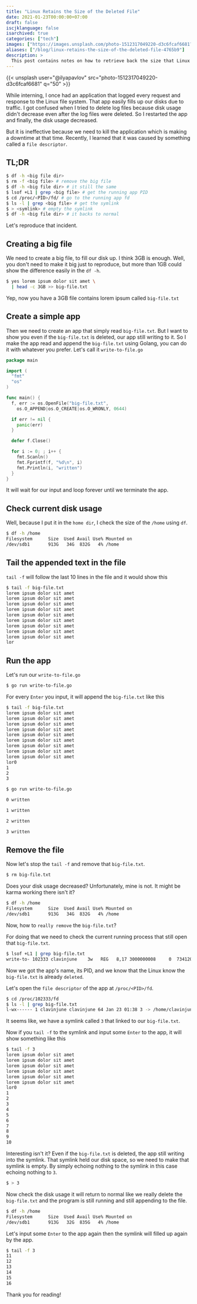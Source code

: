 ```yaml
---
title: "Linux Retains the Size of the Deleted File"
date: 2021-01-23T00:00:00+07:00
draft: false
iscjklanguage: false
isarchived: true
categories: ["tech"]
images: ["https://images.unsplash.com/photo-1512317049220-d3c6fcaf6681?w=1920&q=50"]
aliases: ["/blog/linux-retains-the-size-of-the-deleted-file-4765b9"]
description: >
  This post contains notes on how to retrieve back the size that Linux preserves from a deleted file if the file is being used by the process that we can't kill or restart
---
```


{{< unsplash user="@ilyapavlov" src="photo-1512317049220-d3c6fcaf6681" q="50" >}}

While interning, I once had an application that logged every request and response to the Linux file system. That app easily fills up our disks due to traffic. I got confused when I tried to delete log files because disk usage didn't decrease even after the log files were deleted. So I restarted the app and finally, the disk usage decreased.

But it is ineffective because we need to kill the application which is making a downtime at that time. Recently, I learned that it was caused by something called a `file descriptor`.

## TL;DR

```bash
$ df -h <big file dir> 
$ rm -f <big file> # remove the big file
$ df -h <big file dir> # it still the same
$ lsof +L1 | grep <big file> # get the running app PID
$ cd /proc/<PID>/fd/ # go to the running app fd
$ ls -l | grep <big file> # get the symlink
$ > <symlink> # empty the symlink
$ df -h <big file dir> # it backs to normal
```

Let's reproduce that incident.

## Creating a big file

We need to create a big file, to fill our disk up. I think 3GB is enough. Well, you don't need to make it big just to reproduce, but more than 1GB could show the difference easily in the `df -h`.

```bash
$ yes lorem ipsum dolor sit amet \
  | head -c 3GB >> big-file.txt
```

Yep, now you have a 3GB file contains lorem ipsum called `big-file.txt`

## Create a simple app

Then we need to create an app that simply read `big-file.txt`. But I want to show you even if the `big-file.txt` is deleted, our app still writing to it. So I make the app read and append the `big-file.txt` using Golang, you can do it with whatever you prefer. Let's call it `write-to-file.go`

```go
package main

import (
  "fmt"
  "os"
)

func main() {
  f, err := os.OpenFile("big-file.txt",
    os.O_APPEND|os.O_CREATE|os.O_WRONLY, 0644)

  if err != nil {
    panic(err)
  }

  defer f.Close()

  for i := 0; ; i++ {
    fmt.Scanln()
    fmt.Fprintf(f, "%d\n", i)
    fmt.Println(i, "written")
  }
}

```

It will wait for our input and loop forever until we terminate the app.

## Check current disk usage

Well, because I put it in the `home dir`, I check the size of the `/home` using `df`.

```bash
$ df -h /home
Filesystem      Size  Used Avail Use% Mounted on
/dev/sdb1       913G   34G  832G   4% /home
```

## Tail the appended text in the file

`tail -f` will follow the last 10 lines in the file and it would show this

```bash
$ tail -f big-file.txt 
lorem ipsum dolor sit amet
lorem ipsum dolor sit amet
lorem ipsum dolor sit amet
lorem ipsum dolor sit amet
lorem ipsum dolor sit amet
lorem ipsum dolor sit amet
lorem ipsum dolor sit amet
lorem ipsum dolor sit amet
lorem ipsum dolor sit amet
lor
```

## Run the app

Let's run our `write-to-file.go`

```bash
$ go run write-to-file.go
```

For every `Enter` you input, it will append the `big-file.txt` like this

```bash
$ tail -f big-file.txt 
lorem ipsum dolor sit amet
lorem ipsum dolor sit amet
lorem ipsum dolor sit amet
lorem ipsum dolor sit amet
lorem ipsum dolor sit amet
lorem ipsum dolor sit amet
lorem ipsum dolor sit amet
lorem ipsum dolor sit amet
lorem ipsum dolor sit amet
lor0
1
2
3
```

```bash
$ go run write-to-file.go 

0 written

1 written

2 written

3 written

```

## Remove the file

Now let's stop the `tail -f` and remove that `big-file.txt`.

```bash
$ rm big-file.txt
```

Does your disk usage decreased? Unfortunately, mine is not. It might be karma working there isn't it?

```bash
$ df -h /home
Filesystem      Size  Used Avail Use% Mounted on
/dev/sdb1       913G   34G  832G   4% /home
```

Now, how to `really remove` the `big-file.txt`?

For doing that we need to check the current running process that still open that `big-file.txt`.

```bash
$ lsof +L1 | grep big-file.txt
write-to- 102333 clavinjune    3w   REG   8,17 3000000008     0  7341204 /home/clavinjune/Public/file-descriptor/big-file.txt (deleted)
```

Now we got the app's name, its PID, and we know that the Linux know the `big-file.txt` is already `deleted`.

Let's open the `file descriptor` of the app at `/proc/<PID>/fd`.

```bash
$ cd /proc/102333/fd
$ ls -l | grep big-file.txt
l-wx------ 1 clavinjune clavinjune 64 Jan 23 01:38 3 -> /home/clavinjune/Public/file-descriptor/big-file.txt (deleted)
```

It seems like, we have a symlink called `3` that linked to our `big-file.txt`.

Now if you `tail -f` to the symlink and input some `Enter` to the app, it will show something like this

```bash
$ tail -f 3
lorem ipsum dolor sit amet
lorem ipsum dolor sit amet
lorem ipsum dolor sit amet
lorem ipsum dolor sit amet
lorem ipsum dolor sit amet
lorem ipsum dolor sit amet
lor0
1
2
3
4
5
6
7
8
9
10
```

Interesting isn't it? Even if the `big-file.txt` is deleted, the app still writing into the symlink. That symlink held our disk space, so we need to make that symlink is empty. By simply echoing nothing to the symlink in this case echoing nothing to `3`.

```bash
$ > 3
```

Now check the disk usage it will return to normal like we really delete the `big-file.txt` and the program is still running and still appending to the file.

```bash
$ df -h /home
Filesystem      Size  Used Avail Use% Mounted on
/dev/sdb1       913G   32G  835G   4% /home
```

Let's input some `Enter` to the app again then the symlink will filled up again by the app.

```bash
$ tail -f 3 
11
12
13
14
15
16
```

Thank you for reading!
